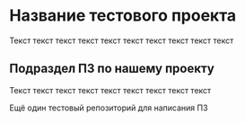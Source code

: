# Название тестового проекта
Текст текст текст текст текст текст текст текст текст текст

## Подраздел ПЗ по нашему проекту
Текст текст текст текст текст текст текст текст текст

Ещё один тестовый репозиторий для написания ПЗ
